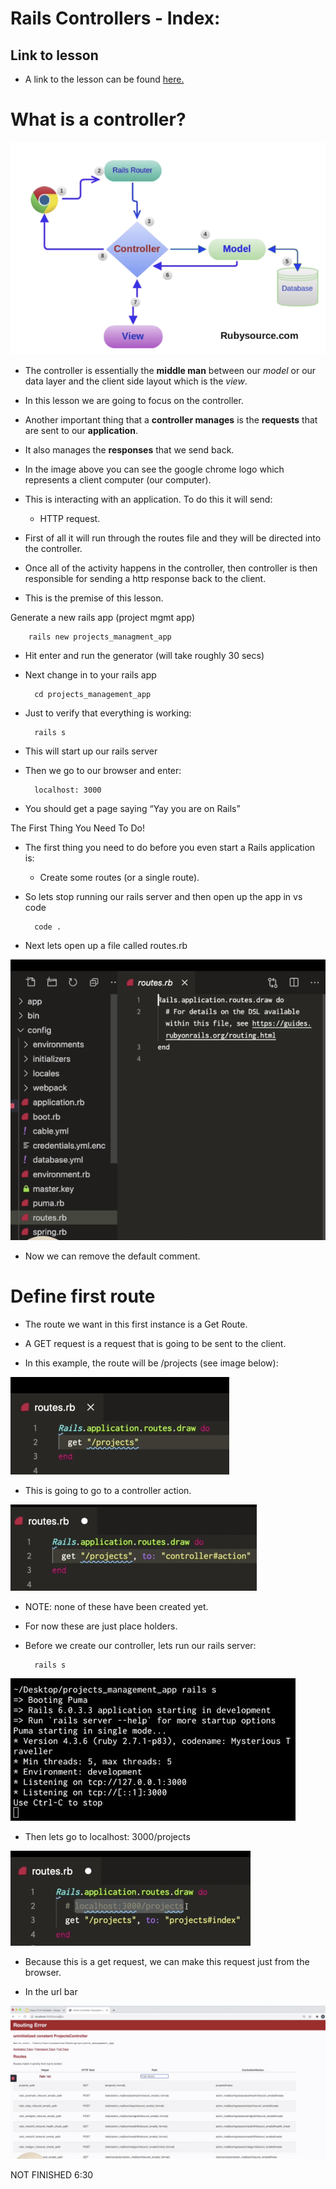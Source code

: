 # Rails Controllers - Index:

## Link to lesson 

- A link to the lesson can be found [here.](https://ait.instructure.com/courses/3520/pages/rails-controllers?module_item_id=272775)


# What is a controller?


![Alt](controller_one.png)

- The controller is essentially the **middle man** between our *model* or our data layer and the client side layout which is the *view*. 

- In this lesson we are going to focus on the controller. 

- Another important thing that a **controller manages** is the **requests** that are sent to our **application**. 

- It also manages the **responses** that we send back. 

- In the image above you can see the google chrome logo which represents a client computer (our computer). 

- This is interacting with an application. To do this it will send:

	- HTTP request.

- First of all it will run through the routes file and they will be directed into the controller. 

- Once all of the activity happens in the controller, then controller is then responsible for sending a http response back to the client.

- This is the premise of this lesson.


Generate a new rails app (project mgmt app)

		rails new projects_managment_app

- Hit enter and run the generator (will take roughly 30 secs)


- Next change in to your rails app


		cd projects_management_app

- Just to verify that everything is working:


		rails s

- This will start up our rails server 

- Then we go to our browser and enter:

		localhost: 3000

- You should get a page saying “Yay you are on Rails”



The First Thing You Need To Do!


- The first thing you need to do before you even start a Rails application is:

	- Create some routes (or a single route). 

- So lets stop running our rails server and then open up the app in vs code

		code . 

- Next lets open up a file called routes.rb 

![Alt](rails_controller_one.png)

- Now we can remove the default comment.


# Define first route

- The route we want in this first instance is a Get Route. 

- A GET request is a request that is going to be sent to the client. 

- In this example, the route will be /projects  (see image below):

![Alt](rails_controller_two.png)


- This is going to go to a controller action.

![Alt](rails_controller_three.png)


- NOTE: none of these have been created yet. 

- For now these are just place holders.

- Before we create our controller, lets run our rails server:


		rails s


![Alt](rails_controller_four.png)


- Then lets go to localhost: 3000/projects 

![Alt](rails_controller_five.png)


- Because this is a get request, we can make this request just from the browser. 

- In the url bar

![Alt](rails_controller_six.png)

NOT FINISHED 6:30

